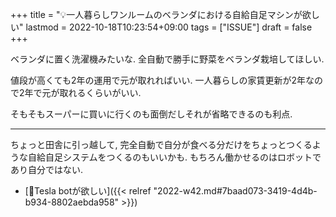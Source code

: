 +++
title = "💡一人暮らしワンルームのベランダにおける自給自足マシンが欲しい"
lastmod = 2022-10-18T10:23:54+09:00
tags = ["ISSUE"]
draft = false
+++

ベランダに置く洗濯機みたいな. 全自動で勝手に野菜をベランダ栽培してほしい.

値段が高くても2年の運用で元が取れればいい. 一人暮らしの家賃更新が2年なので2年で元が取れるくらいがいい.

そもそもスーパーに買いに行くのも面倒だしそれが省略できるのも利点.

---

ちょっと田舎に引っ越して, 完全自動で自分が食べる分だけをちょっとつくるような自給自足システムをつくるのもいいかも. もちろん働かせるのはロボットであり自分ではない.

-   [💭Tesla botが欲しい]({{< relref "2022-w42.md#7baad073-3419-4d4b-b934-8802aebda958" >}})
